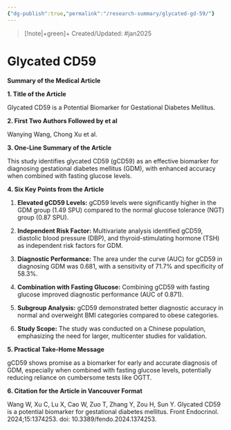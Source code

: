```yaml
---
{"dg-publish":true,"permalink":"/research-summary/glycated-gd-59/"}
---
```



<script data-goatcounter="https://endocrinologyindia.goatcounter.com/count" async src="//gc.zgo.at/count.js"></script>

> [!note|+green]+ Created/Updated: #jan2025 


# Glycated CD59

**Summary of the Medical Article**

**1. Title of the Article**  

Glycated CD59 is a Potential Biomarker for Gestational Diabetes Mellitus.

**2. First Two Authors Followed by et al**  

Wanying Wang, Chong Xu et al.

**3. One-Line Summary of the Article**  

This study identifies glycated CD59 (gCD59) as an effective biomarker for diagnosing gestational diabetes mellitus (GDM), with enhanced accuracy when combined with fasting glucose levels.

**4. Six Key Points from the Article**  

1. **Elevated gCD59 Levels:** gCD59 levels were significantly higher in the GDM group (1.49 SPU) compared to the normal glucose tolerance (NGT) group (0.87 SPU).  
    
2. **Independent Risk Factor:** Multivariate analysis identified gCD59, diastolic blood pressure (DBP), and thyroid-stimulating hormone (TSH) as independent risk factors for GDM.  
    
3. **Diagnostic Performance:** The area under the curve (AUC) for gCD59 in diagnosing GDM was 0.681, with a sensitivity of 71.7% and specificity of 58.3%.  
    
4. **Combination with Fasting Glucose:** Combining gCD59 with fasting glucose improved diagnostic performance (AUC of 0.871).  
    
5. **Subgroup Analysis:** gCD59 demonstrated better diagnostic accuracy in normal and overweight BMI categories compared to obese categories.  
    
6. **Study Scope:** The study was conducted on a Chinese population, emphasizing the need for larger, multicenter studies for validation.
    

**5. Practical Take-Home Message**  

gCD59 shows promise as a biomarker for early and accurate diagnosis of GDM, especially when combined with fasting glucose levels, potentially reducing reliance on cumbersome tests like OGTT.

**6. Citation for the Article in Vancouver Format**  

Wang W, Xu C, Lu X, Cao W, Zuo T, Zhang Y, Zou H, Sun Y. Glycated CD59 is a potential biomarker for gestational diabetes mellitus. Front Endocrinol. 2024;15:1374253. doi: 10.3389/fendo.2024.1374253.